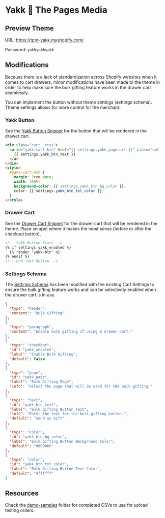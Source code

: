 # Yakk 🤗 The Pages Media

## Preview Theme

URL: https://tpm-yakk.myshopify.com/

Password: `yakkyakkyakk`

## Modifications

Because there is a lack of standardization across Shopify websites when it comes to cart drawers, minor modifications have been made to the theme in order to help make sure the bulk gifting feature works in the drawer cart seamlessly.

You can implement the button without theme settings (settings schema). Theme settings allows for more control for the merchant.

### Yakk Button

See the [Yakk Button Snippet](/snippets/yakk-btn.liquid) for the button that will be rendered in the drawer cart.

```HTML
<div class="cart__ctas">
  <a id="yakk-cart-btn" href="{{ settings.yakk_page.url }}" class="button button--primary">
    {{ settings.yakk_btn_text }}
  </a>
</div>
<style>
  #yakk-cart-btn {
    margin: 1rem auto;
    width: 100%;
    background-color: {{ settings.yakk_btn_bg_color }};
    color: {{ settings.yakk_btn_txt_color }};
  }
</style>
```

### Drawer Cart

See the [Drawer Cart Snippet](/snippets/cart-drawer.liquid) for the drawer cart that will be rendered in the theme. Place snippet where it makes the most sense (before or after the checkout button).

```HTML
<!-- Yakk Button Start -->
{% if settings.yakk_enabled %}
  {% render 'yakk-btn' %}
{% endif %}
<!-- End Yakk Button -->
```

### Settings Schema

The [Settings Schema](/config/settings_schema.json) has been modified with the existing Cart Settings to ensure the bulk gifting feature works and can be selectively enabled when the drawer cart is in use.

```json
{
  "type": "header",
  "content": "Bulk Gifting"
},
{
  "type": "paragraph",
  "content": "Enable bulk gifting if using a drawer cart."
},
{
  "type": "checkbox",
  "id": "yakk_enabled",
  "label": "Enable Bulk Gifting",
  "default": false
},
{
  "type": "page",
  "id": "yakk_page",
  "label": "Bulk Gifting Page",
  "info": "Select the page that will be used for the bulk gifting."
},
{
  "type": "text",
  "id": "yakk_btn_text",
  "label": "Bulk Gifting Button Text",
  "info": "Enter the text for the bulk gifting button.",
  "default": "Send as Gift"
},
{
  "type": "color",
  "id": "yakk_btn_bg_color",
  "label": "Bulk Gifting Button Background Color",
  "default": "#000000"
},
{
  "type": "color",
  "id": "yakk_btn_txt_color",
  "label": "Bulk Gifting Button Text Color",
  "default": "#ffffff"
}
```

## Resources

Check the [demo-samples](demo-samples/) folder for completed CSVs to use for upload testing orders.